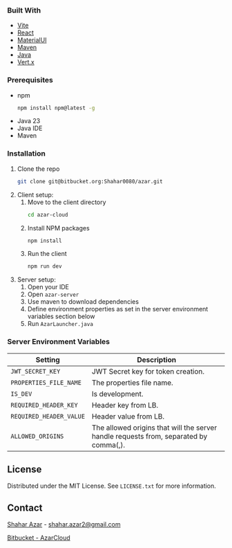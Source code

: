 ### Built With

* <a href="https://vite.dev">Vite</a>
* <a href="https://react.dev">React</a>
* <a href="https://mui.com/material-ui">MaterialUI</a>
* <a href="https://maven.apache.org/">Maven</a>
* <a href="https://www.java.com/en/">Java</a>
* <a href="https://vertx.io/">Vert.x</a>

<!-- PREREQUISITES -->

### Prerequisites

* npm
  ```sh
  npm install npm@latest -g
  ```
* Java 23
* Java IDE
* Maven

### Installation

1. Clone the repo
   ```sh
   git clone git@bitbucket.org:Shahar0080/azar.git
   ```
2. Client setup:
    1. Move to the client directory
       ```sh
       cd azar-cloud
       ```
    2. Install NPM packages
       ```sh
       npm install
       ```
    3. Run the client
       ```sh
       npm run dev
       ```
3. Server setup:
    1. Open your IDE
    2. Open ```azar-server```
    3. Use maven to download dependencies
    4. Define environment properties as set in the server environment variables section below
    5. Run ```AzarLauncher.java```

<!-- SERVER ENVIRONMENT VARIABLES -->

### Server Environment Variables

| **Setting**             | **Description**                                                                       |
|-------------------------|---------------------------------------------------------------------------------------|
| `JWT_SECRET_KEY`        | JWT Secret key for token creation.                                                    |
| `PROPERTIES_FILE_NAME`  | The properties file name.                                                             |
| `IS_DEV`                | Is development.                                                                       |
| `REQUIRED_HEADER_KEY`   | Header key from LB.                                                                   |
| `REQUIRED_HEADER_VALUE` | Header value from LB.                                                                 |
| `ALLOWED_ORIGINS`       | The allowed origins that will the server handle requests from, separated by comma(,). |

<!-- LICENSE -->

## License

Distributed under the MIT License. See `LICENSE.txt` for more information.

<!-- CONTACT -->

## Contact

[Shahar Azar](https://www.linkedin.com/in/shahar-azar/) - shahar.azar2@gmail.com

[Bitbucket - AzarCloud](https://bitbucket.org/Shahar0080/azar/src/main/)
